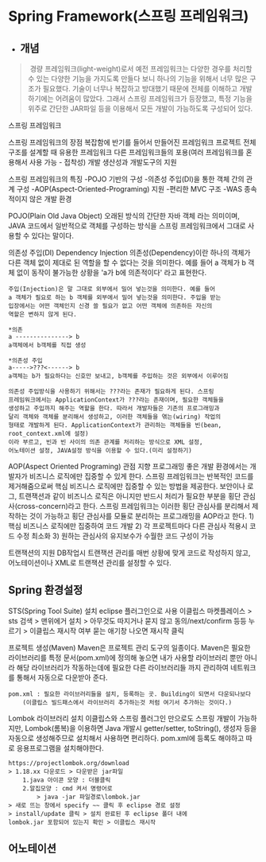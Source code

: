 # Spring Framework(스프링 프레임워크)

- ## 개념
>&nbsp;경량 프레임워크(light-weight)로서 예전 프레임워크는 다양한 경우를 처리할 수 있는 다양한 기능을 가지도록 만들다
보니 하나의 기능을 위해서 너무 많은 구조가 필요했다. 기술이 너무나 복잡하고 방대했기 때문에 전체를 이해하고 개발하기에는 어려움이 많았다. 그래서 스프링 프레임워크가 등장했고, 특정 기능을 위주로 간단한 JAR파일 등을 이용해서
모든 개발이 가능하도록 구성되어 있다.


스프링 프레임워크


스프링 프레임워크의 장점
	복잡함에 반기를 들어서 만들어진 프레임워크
	프로젝트 전체 구조를 설계할 때 유용한 프레임워크
	다른 프레임워크들의 포용(여러 프레임워크를 혼용해서 사용 가능 - 접착성)
	개발 생산성과 개발도구의 지원

스프링 프레임워크의 특징
	-POJO 기반의 구성
	-의존성 주입(DI)을 통한 객체 간의 관계 구성
	-AOP(Aspect-Oriented-Programing) 지원
	-편리한 MVC 구조
	-WAS 종속적이지 않은 개발 환경

POJO(Plain Old Java Object)
	오래된 방식의 간단한 자바 객체 라는 의미이며, JAVA 코드에서 일반적으로
	객체를 구성하는 방식을 스프링 프레임워크에서 그대로 사용할 수 있다는 말이다.

의존성 주입(DI)
	Dependency Injection
	의존성(Dependency)이란 하나의 객체가 다른 객체 없이 제대로 된 역할을
	할 수 없다는 것을 의미한다. 예를 들어 a 객체가 b 객체 없이 동작이
	불가능한 상황을 'a가 b에 의존적이다' 라고 표현한다.

	주입(Injection)은 말 그대로 외부에서 밀어 넣는것을 의미한다. 예를 들어
	a 객체가 필요로 하는 b 객체를 외부에서 밀어 넣는것을 의미한다. 주입을 받는
	입장에서는 어떤 객체인지 신경 쓸 필요가 없고 어떤 객체에 의존하든 자신의
	역할은 변하지 않게 된다.

	*의존
	a ---------------> b
	a객체에서 b객체를 직접 생성

	*의존성 주입
	a----->???<------> b
	a객체는 b가 필요하다는 신호만 보내고, b객체를 주입하는 것은 외부에서 이루어짐

	의존성 주입방식을 사용하기 위해서는 ???라는 존재가 필요하게 된다. 스프링
	프레임워크에서는 ApplicationContext가 ???라는 존재이며, 필요한 객체들을
	생성하고 주입까지 해주는 역할을 한다. 따라서 개발자들은 기존의 프로그래밍과
	달리 객체와 객체를 분리해서 생성하고, 이러한 객체들을 엮는(wiring) 작업의
	형태로 개발하게 된다. ApplicationContext가 관리하는 객체들을 빈(bean, root_context.xml에 설정)
	이라 부르고, 빈과 빈 사이의 의존 관계를 처리하는 방식으로 XML 설정,
	어노테이션 설정, JAVA설정 방식을 이용할 수 있다.(미리 설정하기)

AOP(Aspect Oriented Programing)
	관점 지향 프로그래밍
	좋은 개발 환경에서는 개발자가 비즈니스 로직에만 집중할 수 있게 한다. 스프링
	프레임워크는 반복적인 코드를 제거해줌으로써 핵심 비즈니스 로직에만 집중할
	수 있는 방법을 제공한다. 보안이나 로그, 트랜잭션과 같이 비즈니스 로직은
	아니지만 반드시 처리가 필요한 부분을 횡단 관심사(cross-concern)라고 한다.
	스프링 프레임워크는 이러한 횡단 관심사를 분리해서 제작하는 것이 가능하고
	횡단 관심사를 모듈로 분리하는 프로그래밍을 AOP라고 한다.
	1) 핵심 비즈니스 로직에만 집중하여 코드 개발
	2) 각 프로젝트마다 다른 관심사 적용시 코드 수정 최소화
	3) 원하는 관심사의 유지보수가 수월한 코드 구성이 가능

트랜잭션의 지원
	DB작업시 트랜잭션 관리를 매번 상황에 맞게 코드로 작성하지 않고,
	어노테이션이나 XML로 트랜잭션 관리를 설정할 수 있다.

## Spring 환경설정

STS(Spring Tool Suite) 설치
	eclipse 플러그인으로 사용
	이클립스 마켓플레이스 > sts 검색 > 맨위에거 설치
	> 아무것도 따지거나 묻지 않고 동의/next/confirm 등등 누르기
	> 이클립스 재시작 여부 묻는 애기창 나오면 재시작 클릭

프로젝트 생성(Maven)
	Maven은 프로젝트 관리 도구의 일종이다. Maven은 필요한 라이브러리를
	특정 문서(pom.xml)에 정의해 놓으면 내가 사용할 라이브러리 뿐만 아니라
	해당 라이브러리가 작동하는데에 필요한 다른 라이브러리들 까지 관리하여
	네트워크를 통해서 자동으로 다운받아 준다.

	pom.xml : 필요한 라이브러리들을 설치, 등록하는 곳. Building이 되면서 다운되나보다
		(이클립스 빌드패스에서 라이브러리 추가하는것 처럼 여기서 추가하는 것이다.)
	
Lombok 라이브러리 설치
	이클립스와 스프링 플러그인 만으로도 스프링 개발이 가능하지만,
	Lombok(롬복)을 이용하면 Java 개발시 getter/setter, toString(),
	생성자 등을 자동으로 생성해주므로 설치해서 사용하면 편리하다.
	pom.xml에 등록도 해야하고 따로 응용프로그램을 설치해야한다.

	https://projectlombok.org/download
	> 1.18.xx 다운로드 > 다운받은 jar파일
		1.java 아이콘 모양 : 더블클릭
		2.알집모양 : cmd 켜서 명령어로
			> java -jar 파일경로\lombok.jar
	> 새로 뜨는 창에서 specify ~~ 클릭 후 eclipse 경로 설정
	> install/update 클릭 > 설치 완료된 후 eclipse 폴더 내에
	lombok.jar 포함되어 있는지 확인 > 이클립스 재시작

## 어노테이션


